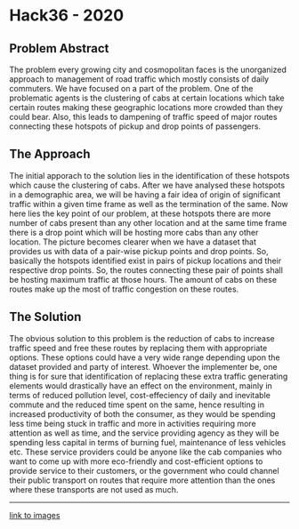 # Hack36 - 2020

## Problem Abstract

The problem every growing city and cosmopolitan faces is the unorganized approach to management of road traffic which mostly consists of daily commuters. We have focused on a part of the problem. One of the problematic agents is the clustering of cabs at certain locations which take certain routes making these geographic locations more crowded than they could bear. Also, this leads to dampening of traffic speed of major routes connecting these hotspots of pickup and drop points of passengers.

## The Approach

The initial apporach to the solution lies in the identification of these hotspots which cause the clustering of cabs. After we have analysed these hotspots in a demographic area, we will be having a fair idea of origin of significant traffic within a given time frame as well as the termination of the same. Now here lies the key point of our problem, at these hotspots there are more number of cabs present than any other location and at the same time frame there is a drop point which will be hosting more cabs than any other location. The picture becomes clearer when we have a dataset that provides us with data of a pair-wise pickup points and drop points. So, basically the hotspots identified exist in pairs of pickup locations and their respective drop points. So, the routes connecting these pair of points shall be hosting maximum traffic at those hours. The amount of cabs on these routes make up the most of traffic congestion on these routes.

## The Solution

The obvious solution to this problem is the reduction of cabs to increase traffic speed and free these routes by replacing them with appropriate options. These options could have a very wide range depending upon the dataset provided and party of interest. Whoever the implementer be, one thing is for sure that identification of replacing these extra traffic generating elements would drastically have an effect on the environment, mainly in terms of reduced pollution level, cost-effeciency of daily and inevitable commute and the reduced time spent on the same, hence resulting in increased productivity of both the consumer, as they would be spending less time being stuck in traffic and more in activities requiring more attention as well as time, and the service providing agency as they will be spending less capital in terms of burning fuel, maintenance of less vehicles etc. These service providers could be anyone like the cab companies who want to come up with more eco-friendly and cost-efficient options to provide service to their customers, or the government who could channel their public transport on routes that require more attention than the ones where these transports are not used as much.

---

[link to images](/images)
